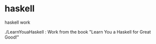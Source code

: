 haskell
=======

haskell work

./LearnYouaHaskell : Work from the book "Learn You a Haskell for Great Good!" 
